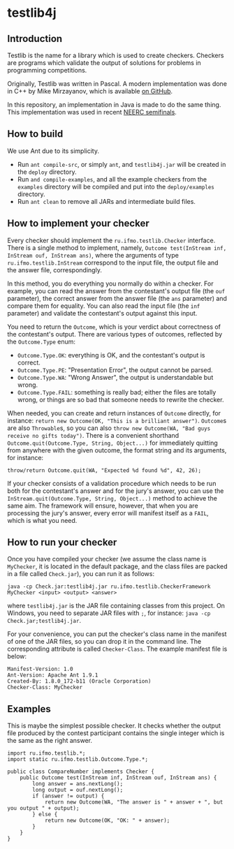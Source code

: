 # testlib4j

## Introduction

Testlib is the name for a library which is used to create checkers.
Checkers are programs which validate the output of solutions for problems in programming competitions.

Originally, Testlib was written in Pascal.
A modern implementation was done in C++ by Mike Mirzayanov,
which is available [on GitHub](https://github.com/MikeMirzayanov/testlib).

In this repository, an implementation in Java is made to do the same thing.
This implementation was used in recent [NEERC semifinals](http://neerc.ifmo.ru).

## How to build

We use Ant due to its simplicity.

* Run `ant compile-src`, or simply `ant`, and `testlib4j.jar` will be created in the `deploy` directory.
* Run `and compile-examples`, and all the example checkers from the `examples` directory will be compiled and put into the `deploy/examples` directory.
* Run `ant clean` to remove all JARs and intermediate build files.

## How to implement your checker

Every checker should implement the `ru.ifmo.testlib.Checker` interface.
There is a single method to implement, namely,
`Outcome test(InStream inf, InStream ouf, InStream ans)`,
where the arguments of type `ru.ifmo.testlib.InStream` correspond to
the input file, the output file and the answer file, correspondingly.

In this method, you do everything you normally do within a checker.
For example, you can read the answer from the contestant's output file (the `ouf` parameter),
the correct answer from the answer file (the `ans` parameter)
and compare them for equality. You can also read the input file (the `inf` parameter)
and validate the contestant's output against this input.

You need to return the `Outcome`, which is your verdict about correctness of the
contestant's output. There are various types of outcomes, reflected by the `Outcome.Type` enum:

* `Outcome.Type.OK`: everything is OK, and the contestant's output is correct.
* `Outcome.Type.PE`: "Presentation Error", the output cannot be parsed.
* `Outcome.Type.WA`: "Wrong Answer", the output is understandable but wrong.
* `Outcome.Type.FAIL`: something is really bad; either the files are totally wrong, or things are so bad that someone needs to rewrite the checker.

When needed, you can create and return instances of `Outcome` directly, for instance:
`return new Outcome(OK, "This is a brilliant answer")`.
`Outcome`s are also `Throwable`s, so you can also `throw new Outcome(WA, "Bad guys receive no gifts today")`.
There is a convenient shorthand `Outcome.quit(Outcome.Type, String, Object...)`
for immediately quitting from anywhere with the given outcome,
the format string and its arguments, for instance:

```
throw/return Outcome.quit(WA, "Expected %d found %d", 42, 26);
```

If your checker consists of a validation procedure which needs to be run both for the contestant's answer and for the jury's answer,
you can use the `InStream.quit(Outcome.Type, String, Object...)` method to achieve the same aim. The framework will ensure, however,
that when you are processing the jury's answer, every error will manifest itself as a `FAIL`, which is what you need.

## How to run your checker

Once you have compiled your checker (we assume the class name is `MyChecker`,
it is located in the default package, and the class files are packed in
a file called `Check.jar`), you can run it as follows:

```
java -cp Check.jar:testlib4j.jar ru.ifmo.testlib.CheckerFramework MyChecker <input> <output> <answer>
```

where `testlib4j.jar` is the JAR file containing classes from this project.
On Windows, you need to separate JAR files with `;`, for instance:
`java -cp Check.jar;testlib4j.jar`.

For your convenience, you can put the checker's class name in the manifest of one of the JAR files,
so you can drop it in the command line. The corresponding attribute is called `Checker-Class`. 
The example manifest file is below:

```
Manifest-Version: 1.0
Ant-Version: Apache Ant 1.9.1
Created-By: 1.8.0_172-b11 (Oracle Corporation)
Checker-Class: MyChecker
```

## Examples

This is maybe the simplest possible checker.
It checks whether the output file produced by the contest participant
contains the single integer which is the same as the right answer.

```
import ru.ifmo.testlib.*;
import static ru.ifmo.testlib.Outcome.Type.*;

public class CompareNumber implements Checker {
    public Outcome test(InStream inf, InStream ouf, InStream ans) {
        long answer = ans.nextLong();
        long output = ouf.nextLong();
        if (answer != output) {
            return new Outcome(WA, "The answer is " + answer + ", but you output " + output);
        } else {
            return new Outcome(OK, "OK: " + answer);
        }
    }
}
```
